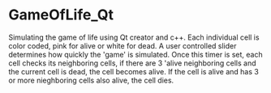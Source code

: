 # GameOfLife_Qt
Simulating the game of life using Qt creator and c++. Each individual cell is color coded, pink for alive or white for dead. A user controlled slider determines how quickly the 'game' is simulated. Once this timer is set, each cell checks its neighboring cells, if there are 3 'alive neighboring cells and the current cell is dead, the cell becomes alive. If the cell is alive and has 3 or more nieghboring cells also alive, the cell dies. 
